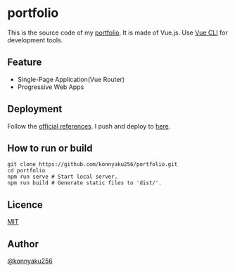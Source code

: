 # portfolio

This is the source code of my [portfolio](https://konnyaku256.github.io).
It is made of Vue.js.
Use [Vue CLI](https://cli.vuejs.org) for development tools.

## Feature
- Single-Page Application(Vue Router)
- Progressive Web Apps

## Deployment
Follow the [official references](https://cli.vuejs.org/guide/deployment.html).
I push and deploy to [here](https://github.com/konnyaku256/konnyaku256.github.io).

## How to run or build
```
git clone https://github.com/konnyaku256/portfolio.git
cd portfolio
npm run serve # Start local server.
npm run build # Generate static files to 'dist/'.
```

## Licence

[MIT](https://github.com/tcnksm/tool/blob/master/LICENCE)

## Author

[@konnyaku256](https://twitter.com/konnyaku256)
